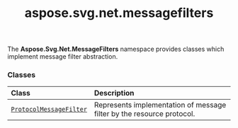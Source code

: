 ﻿---
title: aspose.svg.net.messagefilters
second_title: Aspose.SVG for Python via .NET API References
description: 
type: docs
weight: 10
url: /python-net/aspose.svg.net.messagefilters/
is_root: false
---

The **Aspose.Svg.Net.MessageFilters**  namespace provides
classes which implement message filter abstraction.

### Classes
| Class | Description |
| :- | :- |
| [`ProtocolMessageFilter`](/svg/python-net/aspose.svg.net.messagefilters/protocolmessagefilter) | Represents implementation of message filter by the resource protocol. |



